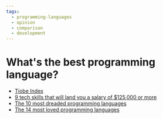 ```yaml
---
tags:
  - programming-languages
  - opinion
  - comparison
  - development
---
```


# What's the best programming language?

- [Tiobe Index](https://www.tiobe.com/tiobe-index/)
- [9 tech skills that will land you a salary of $125,000 or more](https://www.businessinsider.com/highest-paying-programming-languages-stack-overflow-developer-survey-2020-5?r=US&IR=T)
- [The 10 most dreaded programming languages](https://www.businessinsider.com/stack-overflow-developer-survey-10-most-dreaded-programming-languages-2020-5)
- [The 14 most loved programming languages](https://www.businessinsider.com/stack-overflow-developer-survey-14-most-loved-programming-languages-2020-5)
